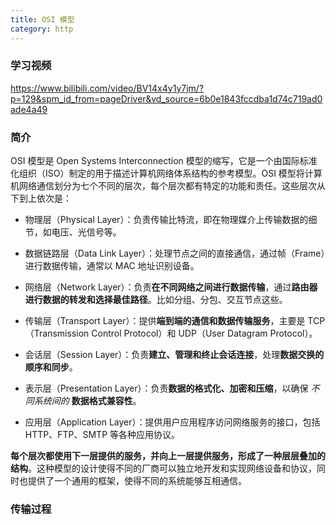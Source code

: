 ```yaml
---
title: OSI 模型
category: http
---
```


### 学习视频

https://www.bilibili.com/video/BV14x4y1y7jm/?p=129&spm_id_from=pageDriver&vd_source=6b0e1843fccdba1d74c719ad0ade4a49

### 简介

OSI 模型是 Open Systems Interconnection 模型的缩写，它是一个由国际标准化组织（ISO）制定的用于描述计算机网络体系结构的参考模型。OSI 模型将计算机网络通信划分为七个不同的层次，每个层次都有特定的功能和责任。这些层次从下到上依次是：

- 物理层（Physical Layer）：负责传输比特流，即在物理媒介上传输数据的细节，如电压、光信号等。

- 数据链路层（Data Link Layer）：处理节点之间的直接通信，通过帧（Frame）进行数据传输，通常以 MAC 地址识别设备。

- 网络层（Network Layer）：负责**在不同网络之间进行数据传输**，通过**路由器进行数据的转发和选择最佳路径**。比如分组、分包、交互节点这些。

- 传输层（Transport Layer）：提供**端到端的通信和数据传输服务**，主要是 TCP（Transmission Control Protocol）和 UDP（User Datagram Protocol）。

- 会话层（Session Layer）：负责**建立、管理和终止会话连接**，处理**数据交换的顺序和同步**。

- 表示层（Presentation Layer）：负责**数据的格式化、加密和压缩**，以确保 *不同系统间的* **数据格式兼容性**。

- 应用层（Application Layer）：提供用户应用程序访问网络服务的接口，包括 HTTP、FTP、SMTP 等各种应用协议。

**每个层次都使用下一层提供的服务，并向上一层提供服务，形成了一种层层叠加的结构**。这种模型的设计使得不同的厂商可以独立地开发和实现网络设备和协议，同时也提供了一个通用的框架，使得不同的系统能够互相通信。


### 传输过程

